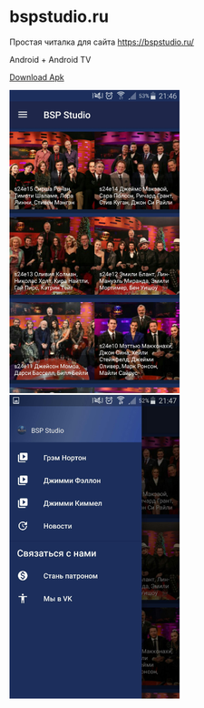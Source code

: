# bspstudio.ru
Простая читалка для сайта https://bspstudio.ru/

Android + Android TV

[Download Apk](https://github.com/orionchikby/bspstudio.ru/raw/master/app/bspstudio.apk)


<img src="/img/2.jpg" width="300">  <img src="/img/1.jpg" width="300">
